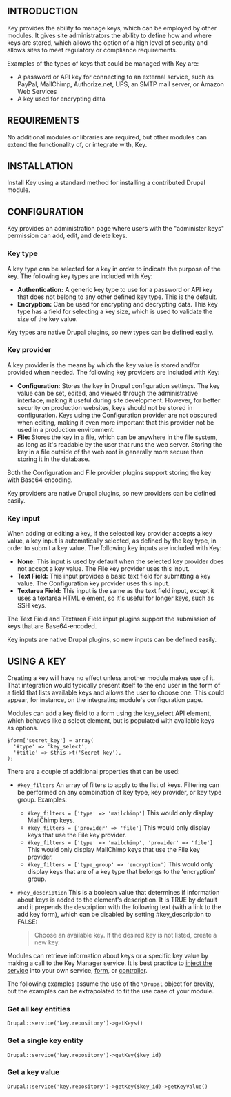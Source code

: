 ## INTRODUCTION

Key provides the ability to manage keys, which can be employed by other
modules. It gives site administrators the ability to define how and
where keys are stored, which allows the option of a high level of
security and allows sites to meet regulatory or compliance
requirements.

Examples of the types of keys that could be managed with Key are:

* A password or API key for connecting to an external service, such as
PayPal, MailChimp, Authorize.net, UPS, an SMTP mail server, or Amazon
Web Services
* A key used for encrypting data

## REQUIREMENTS

No additional modules or libraries are required, but other modules can
extend the functionality of, or integrate with, Key.

## INSTALLATION

Install Key using a standard method for installing a contributed Drupal
module.

## CONFIGURATION

Key provides an administration page where users with the "administer
keys" permission can add, edit, and delete keys.

### Key type

A key type can be selected for a key in order to indicate the purpose
of the key. The following key types are included with Key:

* **Authentication:** A generic key type to use for a password or API
key that does not belong to any other defined key type. This is the
default.
* **Encryption:** Can be used for encrypting and decrypting data. This
key type has a field for selecting a key size, which is used to
validate the size of the key value.

Key types are native Drupal plugins, so new types can be defined easily.

### Key provider

A key provider is the means by which the key value is stored and/or
provided when needed. The following key providers are included with
Key:

* **Configuration:** Stores the key in Drupal configuration settings.
The key value can be set, edited, and viewed through the administrative
interface, making it useful during site development. However, for
better security on production websites, keys should not be stored in
configuration. Keys using the Configuration provider are not obscured
when editing, making it even more important that this provider not be
used in a production environment.
* **File:** Stores the key in a file, which can be anywhere in the file
system, as long as it's readable by the user that runs the web server.
Storing the key in a file outside of the web root is generally more
secure than storing it in the database.

Both the Configuration and File provider plugins support storing the
key with Base64 encoding.

Key providers are native Drupal plugins, so new providers can be defined
easily.

### Key input

When adding or editing a key, if the selected key provider accepts a
key value, a key input is automatically selected, as defined by the key
type, in order to submit a key value. The following key inputs are
included with Key:

* **None:** This input is used by default when the selected key
provider does not accept a key value. The File key provider uses this
input.
* **Text Field:** This input provides a basic text field for submitting
a key value. The Configuration key provider uses this input.
* **Textarea Field:** This input is the same as the text field input,
except it uses a textarea HTML element, so it's useful for longer keys,
such as SSH keys.

The Text Field and Textarea Field input plugins support the submission
of keys that are Base64-encoded.

Key inputs are native Drupal plugins, so new inputs can be defined easily.

## USING A KEY

Creating a key will have no effect unless another module makes use of
it. That integration would typically present itself to the end user in
the form of a field that lists available keys and allows the user to
choose one. This could appear, for instance, on the integrating
module's configuration page.

Modules can add a key field to a form using the key_select API element,
which behaves like a select element, but is populated with available 
keys as options.

```
$form['secret_key'] = array(
  '#type' => 'key_select',
  '#title' => $this->t('Secret key'),
);
```

There are a couple of additional properties that can be used:

* `#key_filters` An array of filters to apply to the list of keys. 
Filtering can be performed on any combination of key type, key provider,
or key type group. Examples:
  * `#key_filters = ['type' => 'mailchimp']` This would only display 
    MailChimp keys.
  * `#key_filters = ['provider' => 'file']` This would only display keys 
    that use the File key provider.
  * `#key_filters = ['type' => 'mailchimp', 'provider' => 'file']`
    This would only display MailChimp keys that use the File key provider.
  * `#key_filters = ['type_group' => 'encryption']` This would only display 
    keys that are of a key type that belongs to the 'encryption' group.
* `#key_description` This is a boolean value that determines if information
  about keys is added to the element's description. It is TRUE by default
  and it prepends the description with the following text (with a link to 
  the add key form), which can be disabled by setting #key_description to 
  FALSE:

  > Choose an available key. If the desired key is not listed, create a new 
    key.

Modules can retrieve information about keys or a specific key value by making 
a call to the Key Manager service. It is best practice to 
[inject the service](https://www.drupal.org/node/2133171)
into your own service, [form](https://www.drupal.org/node/2203931), or
[controller](https://api.drupal.org/api/drupal/core!lib!Drupal!Core!DependencyInjection!ContainerInjectionInterface.php/interface/ContainerInjectionInterface/8).

The following examples assume the use of the `\Drupal` object for brevity,
but the examples can be extrapolated to fit the use case of your module.

### Get all key entities

`Drupal::service('key.repository')->getKeys()`

### Get a single key entity

`Drupal::service('key.repository')->getKey($key_id)`

### Get a key value

`Drupal::service('key.repository')->getKey($key_id)->getKeyValue()`
